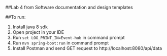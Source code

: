 ##Lab 4 from Software documentation and design templates

##To run:
1. Install java 8 sdk
3. Open project in your IDE
3. Run `set LOG_PRINT_IN=Event-hub` in command prompt
4. Run `mvn spring-boot:run` in command prompt
5. Install Postman and send GET request to http://localhost:8080/api/data